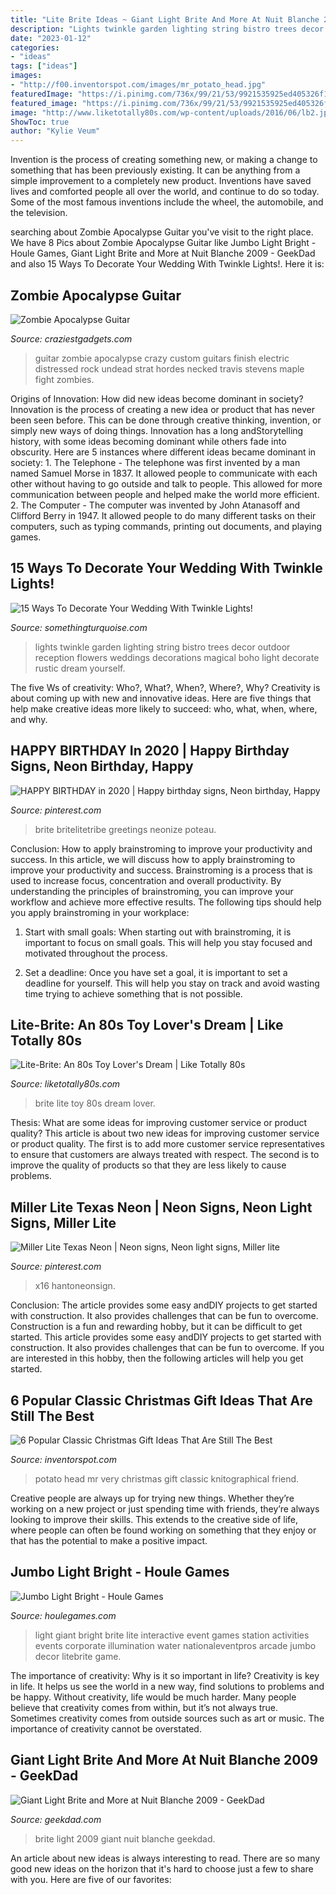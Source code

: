 ```yaml
---
title: "Lite Brite Ideas ~ Giant Light Brite And More At Nuit Blanche 2009"
description: "Lights twinkle garden lighting string bistro trees decor outdoor reception flowers weddings decorations magical boho light decorate rustic dream yourself"
date: "2023-01-12"
categories:
- "ideas"
tags: ["ideas"]
images:
- "http://f00.inventorspot.com/images/mr_potato_head.jpg"
featuredImage: "https://i.pinimg.com/736x/99/21/53/9921535925ed405326f12866314b0a86.jpg"
featured_image: "https://i.pinimg.com/736x/99/21/53/9921535925ed405326f12866314b0a86.jpg"
image: "http://www.liketotally80s.com/wp-content/uploads/2016/06/lb2.jpg"
ShowToc: true
author: "Kylie Veum"
---
```



Invention is the process of creating something new, or making a change to something that has been previously existing. It can be anything from a simple improvement to a completely new product. Inventions have saved lives and comforted people all over the world, and continue to do so today. Some of the most famous inventions include the wheel, the automobile, and the television.

	

		
searching about Zombie Apocalypse Guitar you've visit to the right place. We have 8 Pics about Zombie Apocalypse Guitar like Jumbo Light Bright - Houle Games, Giant Light Brite and More at Nuit Blanche 2009 - GeekDad and also 15 Ways To Decorate Your Wedding With Twinkle Lights!. Here it is:
		
    
## Zombie Apocalypse Guitar

<img loading=lazy src="http://craziestgadgets.com/wp-content/uploads/2013/03/zombie-guitar.jpg" onerror="this.onerror=null;this.src='https://tse4.mm.bing.net/th?id=OIP.xXg7Woiq4yTx10v5DGq_nAHaKS&amp;pid=15.1';" alt="Zombie Apocalypse Guitar">

_Source: craziestgadgets.com_

>guitar zombie apocalypse crazy custom guitars finish electric distressed rock undead strat hordes necked travis stevens maple fight zombies. 

	

Origins of Innovation: How did new ideas become dominant in society?
Innovation is the process of creating a new idea or product that has never been seen before. This can be done through creative thinking, invention, or simply new ways of doing things. Innovation has a long andStorytelling history, with some ideas becoming dominant while others fade into obscurity. Here are 5 instances where different ideas became dominant in society: 1. The Telephone - The telephone was first invented by a man named Samuel Morse in 1837. It allowed people to communicate with each other without having to go outside and talk to people. This allowed for more communication between people and helped make the world more efficient. 2. The Computer - The computer was invented by John Atanasoff and Clifford Berry in 1947. It allowed people to do many different tasks on their computers, such as typing commands, printing out documents, and playing games.

    
## 15 Ways To Decorate Your Wedding With Twinkle Lights!

<img loading=lazy src="http://somethingturquoise.com/wp-content/uploads/2015/12/wedding-lighting-ideas.jpg" onerror="this.onerror=null;this.src='https://tse3.mm.bing.net/th?id=OIP.sXrbZD_PeMO0C0P5cE8-rgHaLI&amp;pid=15.1';" alt="15 Ways To Decorate Your Wedding With Twinkle Lights!">

_Source: somethingturquoise.com_

>lights twinkle garden lighting string bistro trees decor outdoor reception flowers weddings decorations magical boho light decorate rustic dream yourself. 

	

The five Ws of creativity: Who?, What?, When?, Where?, Why?
Creativity is about coming up with new and innovative ideas. Here are five things that help make creative ideas more likely to succeed: who, what, when, where, and why.

    
## HAPPY BIRTHDAY In 2020 | Happy Birthday Signs, Neon Birthday, Happy

<img loading=lazy src="https://i.pinimg.com/736x/99/21/53/9921535925ed405326f12866314b0a86.jpg" onerror="this.onerror=null;this.src='https://tse4.mm.bing.net/th?id=OIP.LFCADdrQr4tHGV59FLggEQHaHa&amp;pid=15.1';" alt="HAPPY BIRTHDAY in 2020 | Happy birthday signs, Neon birthday, Happy">

_Source: pinterest.com_

>brite britelitetribe greetings neonize poteau. 

	

Conclusion: How to apply brainstroming to improve your productivity and success.
In this article, we will discuss how to apply brainstroming to improve your productivity and success. Brainstroming is a process that is used to increase focus, concentration and overall productivity. By understanding the principles of brainstroming, you can improve your workflow and achieve more effective results. The following tips should help you apply brainstroming in your workplace: 
1) Start with small goals: When starting out with brainstroming, it is important to focus on small goals. This will help you stay focused and motivated throughout the process. 

2) Set a deadline: Once you have set a goal, it is important to set a deadline for yourself. This will help you stay on track and avoid wasting time trying to achieve something that is not possible.

    
## Lite-Brite: An 80s Toy Lover&#039;s Dream | Like Totally 80s

<img loading=lazy src="http://www.liketotally80s.com/wp-content/uploads/2016/06/lb2.jpg" onerror="this.onerror=null;this.src='https://tse4.mm.bing.net/th?id=OIP.yXEEER-94SuEVqaxcikuhgHaEP&amp;pid=15.1';" alt="Lite-Brite: An 80s Toy Lover&#039;s Dream | Like Totally 80s">

_Source: liketotally80s.com_

>brite lite toy 80s dream lover. 

	

Thesis: What are some ideas for improving customer service or product quality?
This article is about two new ideas for improving customer service or product quality. The first is to add more customer service representatives to ensure that customers are always treated with respect. The second is to improve the quality of products so that they are less likely to cause problems.

    
## Miller Lite Texas Neon | Neon Signs, Neon Light Signs, Miller Lite

<img loading=lazy src="https://i.pinimg.com/originals/7c/4b/c2/7c4bc285f71c4feb6fcd4eec7f20c5d3.jpg" onerror="this.onerror=null;this.src='https://tse2.mm.bing.net/th?id=OIP.ZiKHZdTK3NjBUFUFXRQnQQHaFZ&amp;pid=15.1';" alt="Miller Lite Texas Neon | Neon signs, Neon light signs, Miller lite">

_Source: pinterest.com_

>x16 hantoneonsign. 

	

Conclusion: The article provides some easy andDIY projects to get started with construction. It also provides challenges that can be fun to overcome.
Construction is a fun and rewarding hobby, but it can be difficult to get started. This article provides some easy andDIY projects to get started with construction. It also provides challenges that can be fun to overcome. If you are interested in this hobby, then the following articles will help you get started.

    
## 6 Popular Classic Christmas Gift Ideas That Are Still The Best

<img loading=lazy src="http://f00.inventorspot.com/images/mr_potato_head.jpg" onerror="this.onerror=null;this.src='https://tse2.mm.bing.net/th?id=OIP.a-F5KmFckVn3TmcVphEHPAHaGB&amp;pid=15.1';" alt="6 Popular Classic Christmas Gift Ideas That Are Still The Best">

_Source: inventorspot.com_

>potato head mr very christmas gift classic knitographical friend. 

	

Creative people are always up for trying new things. Whether they’re working on a new project or just spending time with friends, they’re always looking to improve their skills. This extends to the creative side of life, where people can often be found working on something that they enjoy or that has the potential to make a positive impact.

    
## Jumbo Light Bright - Houle Games

<img loading=lazy src="http://www.houlegames.com/wp-content/uploads/2017/01/Litebrite-3.jpg" onerror="this.onerror=null;this.src='https://tse1.mm.bing.net/th?id=OIP.lEWq0ZWeYwFjjJhQEhvvsQHaEv&amp;pid=15.1';" alt="Jumbo Light Bright - Houle Games">

_Source: houlegames.com_

>light giant bright brite lite interactive event games station activities events corporate illumination water nationaleventpros arcade jumbo decor litebrite game. 

	

The importance of creativity: Why is it so important in life?
Creativity is key in life. It helps us see the world in a new way, find solutions to problems and be happy. Without creativity, life would be much harder. Many people believe that creativity comes from within, but it’s not always true. Sometimes creativity comes from outside sources such as art or music. The importance of creativity cannot be overstated.

    
## Giant Light Brite And More At Nuit Blanche 2009 - GeekDad

<img loading=lazy src="https://www.wired.com/geekdad/wp-content/uploads/2009/10/litebriteedited.jpg" onerror="this.onerror=null;this.src='https://tse3.mm.bing.net/th?id=OIP.HzIr_HEYN_qamJhqaTllmQHaE8&amp;pid=15.1';" alt="Giant Light Brite and More at Nuit Blanche 2009 - GeekDad">

_Source: geekdad.com_

>brite light 2009 giant nuit blanche geekdad. 

	

An article about new ideas is always interesting to read. There are so many good new ideas on the horizon that it's hard to choose just a few to share with you. Here are five of our favorites: 

